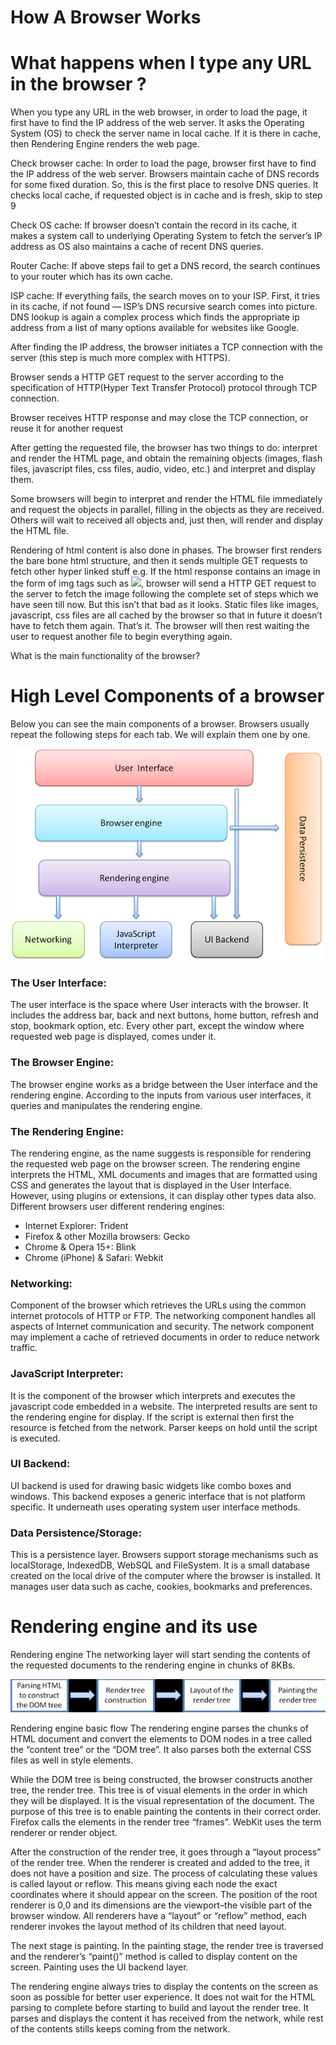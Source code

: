 # How A Browser Works

# What happens when I type any URL in the browser ?

When you type any URL in the web browser, in order to load the page, it first have to find the IP address of the web server. It asks the Operating System (OS) to check the server name in local cache. If it is there in cache, then Rendering Engine renders the web page.

Check browser cache: In order to load the page, browser first have to find the IP address of the web server. Browsers maintain cache of DNS records for some fixed duration. So, this is the first place to resolve DNS queries. It checks local cache, if requested object is in cache and is fresh, skip to step 9

Check OS cache: If browser doesn’t contain the record in its cache, it makes a system call to underlying Operating System to fetch the server’s IP address as OS also maintains a cache of recent DNS queries.

Router Cache: If above steps fail to get a DNS record, the search continues to your router which has its own cache.

ISP cache: If everything fails, the search moves on to your ISP. First, it tries in its cache, if not found — ISP’s DNS recursive search comes into picture. DNS lookup is again a complex process which finds the appropriate ip address from a list of many options available for websites like Google.

After finding the IP address, the browser initiates a TCP connection with the server (this step is much more complex with HTTPS).

Browser sends a HTTP GET request to the server according to the specification of HTTP(Hyper Text Transfer Protocol) protocol through TCP connection.

Browser receives HTTP response and may close the TCP connection, or reuse it for another request

After getting the requested file, the browser has two things to do: interpret and render the HTML page, and obtain the remaining objects (images, flash files, javascript files, css files, audio, video, etc.) and interpret and display them.

Some browsers will begin to interpret and render the HTML file immediately and request the objects in parallel, filling in the objects as they are received. Others will wait to received all objects and, just then, will render and display the HTML file.

Rendering of html content is also done in phases. The browser first renders the bare bone html structure, and then it sends multiple GET requests to fetch other hyper linked stuff e.g. If the html response contains an image in the form of img tags such as <img src=”/assets/img/set.png” />, browser will send a HTTP GET request to the server to fetch the image following the complete set of steps which we have seen till now. But this isn’t that bad as it looks. Static files like images, javascript, css files are all cached by the browser so that in future it doesn’t have to fetch them again.
That’s it. The browser will then rest waiting the user to request another file to begin everything again.

What is the main functionality of the browser?

# High Level Components of a browser

Below you can see the main components of a browser. Browsers usually repeat the following steps for each tab. We will explain them one by one.

![](browser_components.png)


### The User Interface: 
The user interface is the space where User interacts with the browser. It includes the address bar, back and next buttons, home button, refresh and stop, bookmark option, etc. Every other part, except the window where requested web page is displayed, comes under it.

### The Browser Engine: 
The browser engine works as a bridge between the User interface and the rendering engine. According to the inputs from various user interfaces, it queries and manipulates the rendering engine.

### The Rendering Engine: 
The rendering engine, as the name suggests is responsible for rendering the requested web page on the browser screen. The rendering engine interprets the HTML, XML documents and images that are formatted using CSS and generates the layout that is displayed in the User Interface. However, using plugins or extensions, it can display other types data also. Different browsers user different rendering engines:
* Internet Explorer: Trident
* Firefox & other Mozilla browsers: Gecko
* Chrome & Opera 15+: Blink
* Chrome (iPhone) & Safari: Webkit

### Networking: 
Component of the browser which retrieves the URLs using the common internet protocols of HTTP or FTP. The networking component handles all aspects of Internet communication and security. The network component may implement a cache of retrieved documents in order to reduce network traffic.

### JavaScript Interpreter: 
It is the component of the browser which interprets and executes the javascript code embedded in a website. The interpreted results are sent to the rendering engine for display. If the script is external then first the resource is fetched from the network. Parser keeps on hold until the script is executed.

### UI Backend: 
UI backend is used for drawing basic widgets like combo boxes and windows. This backend exposes a generic interface that is not platform specific. It underneath uses operating system user interface methods.

### Data Persistence/Storage: 
This is a persistence layer. Browsers support storage mechanisms such as localStorage, IndexedDB, WebSQL and FileSystem. It is a small database created on the local drive of the computer where the browser is installed. It manages user data such as cache, cookies, bookmarks and preferences.

# Rendering engine and its use

Rendering engine
The networking layer will start sending the contents of the requested documents to the rendering engine in chunks of 8KBs.

![](RenderingEngin.png)

Rendering engine basic flow
The rendering engine parses the chunks of HTML document and convert the elements to DOM nodes in a tree called the “content tree” or the “DOM tree”. It also parses both the external CSS files as well in style elements.

While the DOM tree is being constructed, the browser constructs another tree, the render tree. This tree is of visual elements in the order in which they will be displayed. It is the visual representation of the document. The purpose of this tree is to enable painting the contents in their correct order. Firefox calls the elements in the render tree “frames”. WebKit uses the term renderer or render object.

After the construction of the render tree, it goes through a “layout process” of the render tree. When the renderer is created and added to the tree, it does not have a position and size. The process of calculating these values is called layout or reflow. This means giving each node the exact coordinates where it should appear on the screen. The position of the root renderer is 0,0 and its dimensions are the viewport–the visible part of the browser window. All renderers have a “layout” or “reflow” method, each renderer invokes the layout method of its children that need layout.

The next stage is painting. In the painting stage, the render tree is traversed and the renderer’s “paint()” method is called to display content on the screen. Painting uses the UI backend layer.

The rendering engine always tries to display the contents on the screen as soon as possible for better user experience. It does not wait for the HTML parsing to complete before starting to build and layout the render tree. It parses and displays the content it has received from the network, while rest of the contents stills keeps coming from the network.

